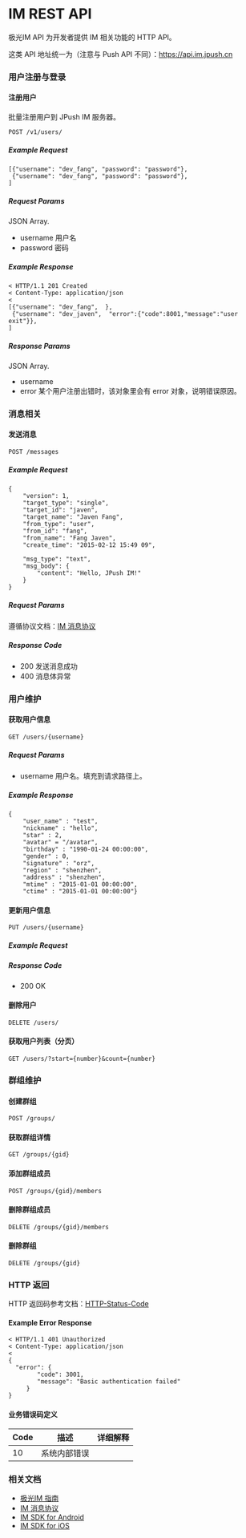 <h1>IM REST API</h1>

极光IM API 为开发者提供 IM 相关功能的 HTTP API。

这类 API 地址统一为（注意与 Push API 不同）：https://api.im.jpush.cn


###  用户注册与登录

#### 注册用户

批量注册用户到 JPush IM 服务器。

	POST /v1/users/

##### Example Request

```
[{"username": "dev_fang", "password": "password"}, 
 {"username": "dev_fang", "password": "password"}, 
] 
```

##### Request Params

JSON Array.

+ username 用户名
+ password 密码

##### Example Response

```
< HTTP/1.1 201 Created
< Content-Type: application/json
< 
[{"username": "dev_fang",  }, 
 {"username": "dev_javen",  "error":{"code":8001,"message":"user exit"}}, 
] 
```
##### Response Params

JSON Array.

+ username
+ error 某个用户注册出错时，该对象里会有 error 对象，说明错误原因。

### 消息相关

#### 发送消息

	POST /messages
	
##### Example Request

```
{
	"version": 1, 
	"target_type": "single",
	"target_id": "javen",
	"target_name": "Javen Fang",
	"from_type": "user",
	"from_id": "fang", 
	"from_name": "Fang Javen", 
	"create_time": "2015-02-12 15:49 09",
	
	"msg_type": "text",
	"msg_body": {
		"content": "Hello, JPush IM!"		}}
```
##### Request Params

遵循协议文档：[IM 消息协议](../../client/im_message_protocol/)

##### Response Code

+ 200 发送消息成功
+ 400 消息体异常


### 用户维护

#### 获取用户信息

	GET /users/{username}
		
##### Request Params

+ username 用户名。填充到请求路径上。##### Example Response

```
{
	"user_name" : "test", 
	"nickname" : "hello", 
	"star" : 2, 
	"avatar" = "/avatar", 
	"birthday" : "1990-01-24 00:00:00", 
	"gender" : 0, 
	"signature" : "orz", 
	"region" : "shenzhen", 
	"address" : "shenzhen", 
	"mtime" : "2015-01-01 00:00:00", 
	"ctime" : "2015-01-01 00:00:00"}
```

#### 更新用户信息

	PUT /users/{username}
		
##### Example Request

##### Response Code

+ 200 OK

#### 删除用户

	DELETE /users/

#### 获取用户列表（分页）

	GET /users/?start={number}&count={number}


		

### 群组维护

#### 创建群组

	POST /groups/

#### 获取群组详情

	GET /groups/{gid}	
#### 添加群组成员

	POST /groups/{gid}/members

#### 删除群组成员

	DELETE /groups/{gid}/members

#### 删除群组

	DELETE /groups/{gid}
	

### HTTP 返回

HTTP 返回码参考文档：[HTTP-Status-Code](../http_status_code)

#### Example Error Response

```
< HTTP/1.1 401 Unauthorized
< Content-Type: application/json
<
{ 
  "error": {
        "code": 3001, 
        "message": "Basic authentication failed"
     }
}
```

#### 业务错误码定义

| Code | 描述	| 详细解释 |
| ---- | ---- | ---- |
|10|系统内部错误||


### 相关文档

+ [极光IM 指南](../../guideline/jmessage_guide/)
+ [IM 消息协议](../../client/im_message_protocol/)
+ [IM SDK for Android](../../client/im_sdk_android/)
+ [IM SDK for iOS](../../client/im_sdk_ios/)
